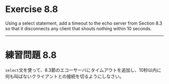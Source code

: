 # Exercise 8.8
Using a select statement, add a timeout to the echo server from Section 8.3 so that it disconnects any client that shouts nothing within 10 seconds.

---
# 練習問題 8.8
`select`文を使って、8.3節のエコーサーバにタイムアウトを追加し、10秒以内に何も叫ばないクライアントとの接続を切るようにしなさい。
